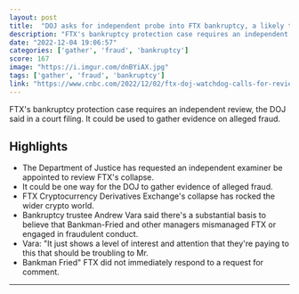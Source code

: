 ```yaml
---
layout: post
title:  "DOJ asks for independent probe into FTX bankruptcy, a likely tactic to gather evidence on alleged fraud"
description: "FTX's bankruptcy protection case requires an independent review, the DOJ said in a court filing. It could be used to gather evidence on alleged fraud."
date: "2022-12-04 19:06:57"
categories: ['gather', 'fraud', 'bankruptcy']
score: 167
image: "https://i.imgur.com/dnBYiAX.jpg"
tags: ['gather', 'fraud', 'bankruptcy']
link: "https://www.cnbc.com/2022/12/02/ftx-doj-watchdog-calls-for-review-over-crypto-fraud-allegations.html"
---
```


FTX's bankruptcy protection case requires an independent review, the DOJ said in a court filing. It could be used to gather evidence on alleged fraud.

## Highlights

- The Department of Justice has requested an independent examiner be appointed to review FTX's collapse.
- It could be one way for the DOJ to gather evidence of alleged fraud.
- FTX Cryptocurrency Derivatives Exchange's collapse has rocked the wider crypto world.
- Bankruptcy trustee Andrew Vara said there's a substantial basis to believe that Bankman-Fried and other managers mismanaged FTX or engaged in fraudulent conduct.
- Vara: "It just shows a level of interest and attention that they're paying to this that should be troubling to Mr.
- Bankman Fried" FTX did not immediately respond to a request for comment.

---

